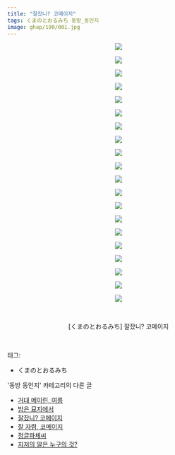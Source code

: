 ```yaml
---
title: "잘잤니? 코메이지"
tags: くまのとおるみち 동방_동인지
image: ghap/190/001.jpg
---
```

<div class="article">
<p style="text-align: center; clear: none; float: none;"><img src="{{ site.nasurl }}/ghap/190/001.jpg"/></p>
<p style="text-align: center; clear: none; float: none;"><img src="{{ site.nasurl }}/ghap/190/002.jpg"/></p>
<p style="text-align: center; clear: none; float: none;"><img src="{{ site.nasurl }}/ghap/190/003.jpg"/></p>
<p style="text-align: center; clear: none; float: none;"><img src="{{ site.nasurl }}/ghap/190/004.jpg"/></p>
<p style="text-align: center; clear: none; float: none;"><img src="{{ site.nasurl }}/ghap/190/005.jpg"/></p>
<p style="text-align: center; clear: none; float: none;"><img src="{{ site.nasurl }}/ghap/190/006.jpg"/></p>
<p style="text-align: center; clear: none; float: none;"><img src="{{ site.nasurl }}/ghap/190/007.jpg"/></p>
<p style="text-align: center; clear: none; float: none;"><img src="{{ site.nasurl }}/ghap/190/008.jpg"/></p>
<p style="text-align: center; clear: none; float: none;"><img src="{{ site.nasurl }}/ghap/190/009.jpg"/></p>
<p style="text-align: center; clear: none; float: none;"><img src="{{ site.nasurl }}/ghap/190/010.jpg"/></p>
<p style="text-align: center; clear: none; float: none;"><img src="{{ site.nasurl }}/ghap/190/011.jpg"/></p>
<p style="text-align: center; clear: none; float: none;"><img src="{{ site.nasurl }}/ghap/190/012.jpg"/></p>
<p style="text-align: center; clear: none; float: none;"><img src="{{ site.nasurl }}/ghap/190/013.jpg"/></p>
<p style="text-align: center; clear: none; float: none;"><img src="{{ site.nasurl }}/ghap/190/014.jpg"/></p>
<p style="text-align: center; clear: none; float: none;"><img src="{{ site.nasurl }}/ghap/190/015.jpg"/></p>
<p style="text-align: center; clear: none; float: none;"><img src="{{ site.nasurl }}/ghap/190/016.jpg"/></p>
<p style="text-align: center; clear: none; float: none;"><img src="{{ site.nasurl }}/ghap/190/017.jpg"/></p>
<p style="text-align: center; clear: none; float: none;"><img src="{{ site.nasurl }}/ghap/190/018.jpg"/></p>
<p style="text-align: center; clear: none; float: none;"><img src="{{ site.nasurl }}/ghap/190/019.jpg"/></p>
<p style="text-align: center; clear: none; float: none;"><img src="{{ site.nasurl }}/ghap/190/020.jpg"/></p>
<p style="text-align: center; clear: none; float: none;"><br/></p>
<p style="text-align: center; clear: none; float: none;">[くまのとおるみち] 잘잤니? 코메이지</p>
<p><br/></p>
</div><div class="tagTrail">
<p>태그: </p>
<ul>
<li>くまのとおるみち</li>
</ul>
</div><div class="another">
<p>'동방 동인지' 카테고리의 다른 글</p>
<ul>
<li><a href="/2016-06-18-ghap_192">거대 메이린, 여름</a></li>
<li><a href="/2016-06-18-ghap_191">밤은 묘지에서</a></li>
<li><a href="/2016-06-18-ghap_190">잘잤니? 코메이지</a></li>
<li><a href="/2016-06-18-ghap_189">잘 자렴, 코메이지</a></li>
<li><a href="/2016-06-18-ghap_188">정글파체씨</a></li>
<li><a href="/2016-06-18-ghap_187">지저의 알은 누구의 것?</a></li>
</ul>
</div><div class="cb_module cb_fluid">
<div class="cb_wrt cb_profile">
</div><!-- commentList close -->
</div>